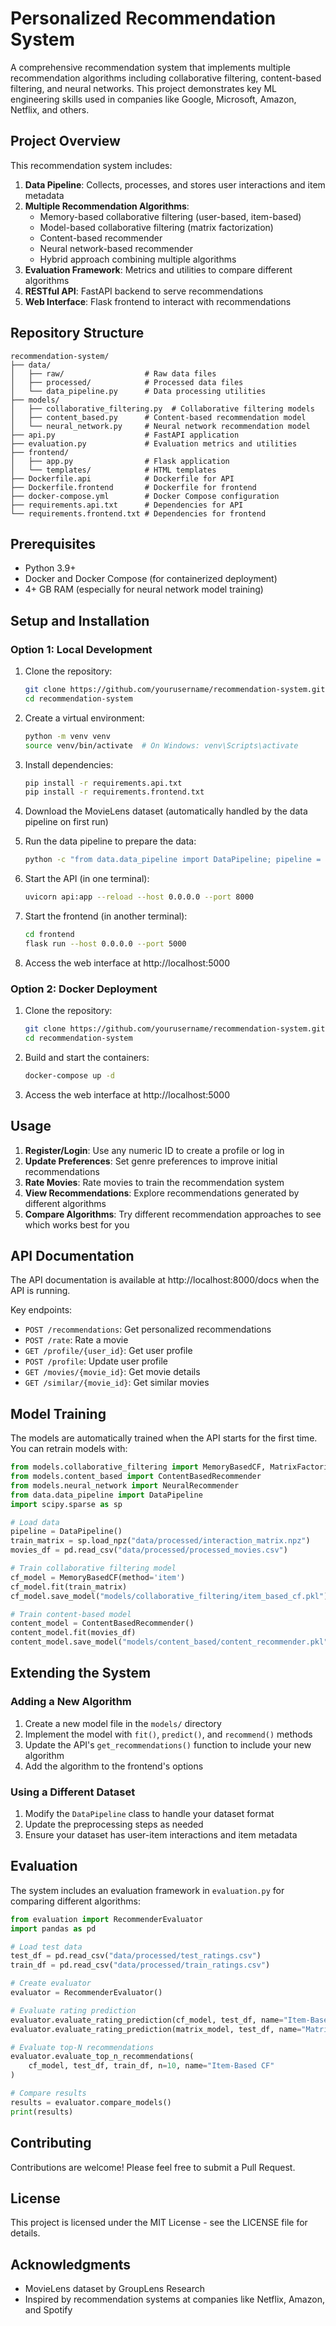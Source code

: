 # Personalized Recommendation System

A comprehensive recommendation system that implements multiple recommendation algorithms including collaborative filtering, content-based filtering, and neural networks. This project demonstrates key ML engineering skills used in companies like Google, Microsoft, Amazon, Netflix, and others.

## Project Overview

This recommendation system includes:

1. **Data Pipeline**: Collects, processes, and stores user interactions and item metadata
2. **Multiple Recommendation Algorithms**:
   - Memory-based collaborative filtering (user-based, item-based)
   - Model-based collaborative filtering (matrix factorization)
   - Content-based recommender
   - Neural network-based recommender
   - Hybrid approach combining multiple algorithms
3. **Evaluation Framework**: Metrics and utilities to compare different algorithms
4. **RESTful API**: FastAPI backend to serve recommendations
5. **Web Interface**: Flask frontend to interact with recommendations

## Repository Structure

```
recommendation-system/
├── data/
│   ├── raw/                  # Raw data files
│   ├── processed/            # Processed data files
│   └── data_pipeline.py      # Data processing utilities
├── models/
│   ├── collaborative_filtering.py  # Collaborative filtering models
│   ├── content_based.py      # Content-based recommendation model
│   └── neural_network.py     # Neural network recommendation model
├── api.py                    # FastAPI application
├── evaluation.py             # Evaluation metrics and utilities
├── frontend/
│   ├── app.py                # Flask application
│   └── templates/            # HTML templates
├── Dockerfile.api            # Dockerfile for API
├── Dockerfile.frontend       # Dockerfile for frontend
├── docker-compose.yml        # Docker Compose configuration
├── requirements.api.txt      # Dependencies for API
└── requirements.frontend.txt # Dependencies for frontend
```

## Prerequisites

- Python 3.9+
- Docker and Docker Compose (for containerized deployment)
- 4+ GB RAM (especially for neural network model training)

## Setup and Installation

### Option 1: Local Development

1. Clone the repository:
   ```bash
   git clone https://github.com/yourusername/recommendation-system.git
   cd recommendation-system
   ```

2. Create a virtual environment:
   ```bash
   python -m venv venv
   source venv/bin/activate  # On Windows: venv\Scripts\activate
   ```

3. Install dependencies:
   ```bash
   pip install -r requirements.api.txt
   pip install -r requirements.frontend.txt
   ```

4. Download the MovieLens dataset (automatically handled by the data pipeline on first run)

5. Run the data pipeline to prepare the data:
   ```bash
   python -c "from data.data_pipeline import DataPipeline; pipeline = DataPipeline(); pipeline.process_pipeline()"
   ```

6. Start the API (in one terminal):
   ```bash
   uvicorn api:app --reload --host 0.0.0.0 --port 8000
   ```

7. Start the frontend (in another terminal):
   ```bash
   cd frontend
   flask run --host 0.0.0.0 --port 5000
   ```

8. Access the web interface at http://localhost:5000

### Option 2: Docker Deployment

1. Clone the repository:
   ```bash
   git clone https://github.com/yourusername/recommendation-system.git
   cd recommendation-system
   ```

2. Build and start the containers:
   ```bash
   docker-compose up -d
   ```

3. Access the web interface at http://localhost:5000

## Usage

1. **Register/Login**: Use any numeric ID to create a profile or log in
2. **Update Preferences**: Set genre preferences to improve initial recommendations
3. **Rate Movies**: Rate movies to train the recommendation system
4. **View Recommendations**: Explore recommendations generated by different algorithms
5. **Compare Algorithms**: Try different recommendation approaches to see which works best for you

## API Documentation

The API documentation is available at http://localhost:8000/docs when the API is running.

Key endpoints:
- `POST /recommendations`: Get personalized recommendations
- `POST /rate`: Rate a movie
- `GET /profile/{user_id}`: Get user profile
- `POST /profile`: Update user profile
- `GET /movies/{movie_id}`: Get movie details
- `GET /similar/{movie_id}`: Get similar movies

## Model Training

The models are automatically trained when the API starts for the first time. You can retrain models with:

```python
from models.collaborative_filtering import MemoryBasedCF, MatrixFactorizationCF
from models.content_based import ContentBasedRecommender
from models.neural_network import NeuralRecommender
from data.data_pipeline import DataPipeline
import scipy.sparse as sp

# Load data
pipeline = DataPipeline()
train_matrix = sp.load_npz("data/processed/interaction_matrix.npz")
movies_df = pd.read_csv("data/processed/processed_movies.csv")

# Train collaborative filtering model
cf_model = MemoryBasedCF(method='item')
cf_model.fit(train_matrix)
cf_model.save_model("models/collaborative_filtering/item_based_cf.pkl")

# Train content-based model
content_model = ContentBasedRecommender()
content_model.fit(movies_df)
content_model.save_model("models/content_based/content_recommender.pkl")
```

## Extending the System

### Adding a New Algorithm

1. Create a new model file in the `models/` directory
2. Implement the model with `fit()`, `predict()`, and `recommend()` methods
3. Update the API's `get_recommendations()` function to include your new algorithm
4. Add the algorithm to the frontend's options

### Using a Different Dataset

1. Modify the `DataPipeline` class to handle your dataset format
2. Update the preprocessing steps as needed
3. Ensure your dataset has user-item interactions and item metadata

## Evaluation

The system includes an evaluation framework in `evaluation.py` for comparing different algorithms:

```python
from evaluation import RecommenderEvaluator
import pandas as pd

# Load test data
test_df = pd.read_csv("data/processed/test_ratings.csv")
train_df = pd.read_csv("data/processed/train_ratings.csv")

# Create evaluator
evaluator = RecommenderEvaluator()

# Evaluate rating prediction
evaluator.evaluate_rating_prediction(cf_model, test_df, name="Item-Based CF")
evaluator.evaluate_rating_prediction(matrix_model, test_df, name="Matrix Factorization")

# Evaluate top-N recommendations
evaluator.evaluate_top_n_recommendations(
    cf_model, test_df, train_df, n=10, name="Item-Based CF"
)

# Compare results
results = evaluator.compare_models()
print(results)
```

## Contributing

Contributions are welcome! Please feel free to submit a Pull Request.

## License

This project is licensed under the MIT License - see the LICENSE file for details.

## Acknowledgments

- MovieLens dataset by GroupLens Research
- Inspired by recommendation systems at companies like Netflix, Amazon, and Spotify
